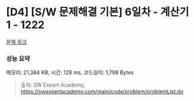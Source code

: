 # [D4] [S/W 문제해결 기본] 6일차 - 계산기1 - 1222 

[문제 링크](https://swexpertacademy.com/main/code/problem/problemDetail.do?contestProbId=AV14mbSaAEwCFAYD) 

### 성능 요약

메모리: 21,384 KB, 시간: 128 ms, 코드길이: 1,798 Bytes



> 출처: SW Expert Academy, https://swexpertacademy.com/main/code/problem/problemList.do